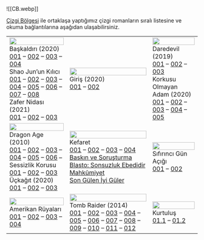 ![[CB.webp]]

[Çizgi Bölgesi](https://www.cizgibolgesi.com/) ile ortaklaşa yaptığımız çizgi romanların sıralı listesine ve okuma bağlantılarına aşağıdan ulaşabilirsiniz.

<table class="cizgi"> <tbody> <tr> <td><img src="../../Görseller/comic_ac.webp" width="100%"><br> Başkaldırı (2020)<br> <a href="https://animusprojesi.com/assassins-creed-baskaldiri-001/">001</a> – <a href="https://animusprojesi.com/assassins-creed-baskaldiri-002/">002</a> – <a href="https://animusprojesi.com/assassins-creed-baskaldiri-003/">003</a> – <a href="https://animusprojesi.com/assassins-creed-baskaldiri-004/">004</a><br> Shao Jun’un Kılıcı<br> <a href="https://animusprojesi.com/assassins-creed-shao-junun-kilici-001/">001</a> – <a href="https://animusprojesi.com/assassins-creed-shao-junun-kilici-002/">002</a> – <a href="https://animusprojesi.com/assassins-creed-shao-junun-kilici-003/">003</a> – <a href="https://animusprojesi.com/assassins-creed-shao-junun-kilici-004/">004</a> – <a href="https://animusprojesi.com/assassins-creed-shao-junun-kilici-005/">005</a> – <a href="https://animusprojesi.com/assassins-creed-shao-junun-kilici-006/">006</a> – <a href="https://animusprojesi.com/assassins-creed-shao-junun-kilici-007/">007</a> – <a href="https://animusprojesi.com/assassins-creed-shao-junun-kilici-008/">008</a><br> Zafer Nidası (2021)<br> <a href="https://animusprojesi.com/assassins-creed-valhalla-zafer-nidasi-001-2021/">001</a> – <a href="https://animusprojesi.com/assassins-creed-valhalla-zafer-nidasi-002-2021/">002</a> – <a href="https://animusprojesi.com/assassins-creed-valhalla-zafer-nidasi-003-2021/">003</a> </td> <td><img src="../../Görseller/comic_bw.webp" width="100%"><br> Giriş (2020)<br> <a href="https://animusprojesi.com/marveldan-black-widow-giris-001-2020/">001</a> – <a href="https://animusprojesi.com/marveldan-black-widow-giris-002-2020/">002</a> </td><td><img src="../../Görseller/comic_daredevil.webp" width="100%"><br> Daredevil (2019)<br> <a href="https://animusprojesi.com/daredevil-001-2020/">001</a> – <a href="https://animusprojesi.com/daredevil-002-2020/">002</a> – <a href="https://animusprojesi.com/daredevil-003-2020/">003</a><br> Korkusu Olmayan Adam (2020)<br> <a href="https://animusprojesi.com/korkusu-olmayan-adam-001-2020/">001</a> – <a href="https://animusprojesi.com/korkusu-olmayan-adam-002-2020/">002</a> – <a href="https://animusprojesi.com/korkusu-olmayan-adam-003-2020/">003</a> – <a href="https://animusprojesi.com/korkusu-olmayan-adam-004-2020/">004</a> – <a href="https://animusprojesi.com/korkusu-olmayan-adam-005-2020/">005</a> </td> </tr> <tr><td><img src="../../Görseller/comic_da.webp" width="100%"><br> Dragon Age (2010)<br> <a href="https://www.cizgibolgesi.com/2022/06/dragon-age-01.html">001</a> – <a href="https://www.cizgibolgesi.com/2022/06/dragon-age-02.html">002</a> – <a href="https://www.cizgibolgesi.com/2022/06/dragon-age-03.html">003</a> – <a href="https://www.cizgibolgesi.com/2022/06/dragon-age-04.html">004</a> – <a href="https://www.cizgibolgesi.com/2022/06/dragon-age-05.html">005</a> – <a href="https://www.cizgibolgesi.com/2022/06/dragon-age-06.html">006</a> –<br> Sessizlik Korusu<br> <a href="https://animusprojesi.com/dragon-age-sessizlik-korusu-001/">001</a> – <a href="https://animusprojesi.com/dragon-age-sessizlik-korusu-002/">002</a> – <a href="https://animusprojesi.com/dragon-age-sessizlik-korusu-003/">003</a><br> Üçkağıt (2020)<br> <a href="https://animusprojesi.com/dragon-age-uckagit-001/">001</a> – <a href="https://animusprojesi.com/dragon-age-uckagit-002/">002</a> – <a href="https://animusprojesi.com/dragon-age-uckagit-003/">003</a> </td><td><img src="../../Görseller/comic_me.webp" width="100%"><br> Kefaret<br> <a href="https://animusprojesi.com/mass-effect-kefaret/">001</a> – <a href="https://animusprojesi.com/mass-effect-kefaret-002/">002</a> – <a href="https://animusprojesi.com/mass-effect-kefaret-003/">003</a> – <a href="https://animusprojesi.com/mass-effect-kefaret-004/">004</a><br> <a href="https://animusprojesi.com/mass-effect-baskin-ve-sorusturma/">Baskın ve Soruşturma</a><br> <a href="https://animusprojesi.com/mass-effect-blasto-sonsuzluk-ebedidir/">Blasto: Sonsuzluk Ebedidir</a><br> <a href="https://animusprojesi.com/mass-effect-mahkumiyet/">Mahkûmiyet</a><br> <a href="https://animusprojesi.com/mass-effect-son-gulen-iyi-guler/">Son Gülen İyi Güler</a> </td> <td><img src="../../Görseller/comic_terminator.webp" width="100%"><br> Sıfırıncı Gün Açığı<br> <a href="https://animusprojesi.com/terminator-sifirinci-gun-acigi-birinci-bolum/">001</a> – <a href="https://animusprojesi.com/terminator-sifirinci-gun-acigi-ikinci-bolum/">002</a> </td> </tr> <tr><td><img src="../../Görseller/comic_tlou.webp" width="100%"><br> Amerikan Rüyaları<br> <a href="https://animusprojesi.com/the-last-of-us-amerikan-ruyalari-001/">001</a> – <a href="https://animusprojesi.com/the-last-of-us-amerikan-ruyalari-002/">002</a> – <a href="https://animusprojesi.com/the-last-of-us-amerikan-ruyalari-003/">003</a> – <a href="https://animusprojesi.com/the-last-of-us-amerikan-ruyalari-004/">004</a> </td><td><img src="../../Görseller/comic_tr.webp" width="100%"><br> Tomb Raider (2014)<br> <a href="https://animusprojesi.com/tomb-raider-001/">001</a> – <a href="https://animusprojesi.com/tomb-raider-002/">002</a> – <a href="https://animusprojesi.com/tomb-raider-3/">003</a> – <a href="https://animusprojesi.com/tomb-raider-4/">004</a> – <a href="https://animusprojesi.com/tomb-raider-005/">005</a> – <a href="https://animusprojesi.com/tomb-raider-006/">006</a> – <a href="https://animusprojesi.com/tomb-raider-007/">007</a> – <a href="https://animusprojesi.com/tomb-raider-008/">008</a> – <a href="https://animusprojesi.com/tomb-raider-009/">009</a> – <a href="https://animusprojesi.com/tomb-raider-10/">010</a> – <a href="https://animusprojesi.com/tomb-raider-011/">011</a> – <a href="https://animusprojesi.com/tomb-raider-012/">012</a> </td><td><img src="../../Görseller/comic_aliens.webp" width="100%"><br> Kurtuluş<br> <a href="https://www.cizgibolgesi.com/2022/06/yaratklar-kurtulus-01.html">01.1</a> – <a href="https://animusprojesi.com/yaratiklar-kurtulus-01-2/">01.2</a> </td> </tr> </tbody> </table>